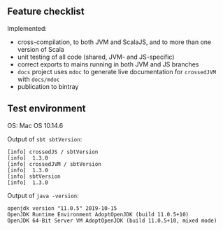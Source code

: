 


## Feature checklist

Implemented:

- cross-compilation, to both JVM and ScalaJS, and to more than one version of Scala
- unit testing of all code (shared, JVM- and JS-specific)
- correct exports to mains running in both JVM and JS branches
- `docs` project uses `mdoc`  to generate live documentation for `crossedJVM` with  `docs/mdoc` 
- publication to bintray



## Test environment



OS: Mac OS 10.14.6

Output of `sbt sbtVersion`:

```
[info] crossedJS / sbtVersion
[info] 	1.3.0
[info] crossedJVM / sbtVersion
[info] 	1.3.0
[info] sbtVersion
[info] 	1.3.0
```

Output of `java -version`:

```
openjdk version "11.0.5" 2019-10-15
OpenJDK Runtime Environment AdoptOpenJDK (build 11.0.5+10)
OpenJDK 64-Bit Server VM AdoptOpenJDK (build 11.0.5+10, mixed mode)
```

